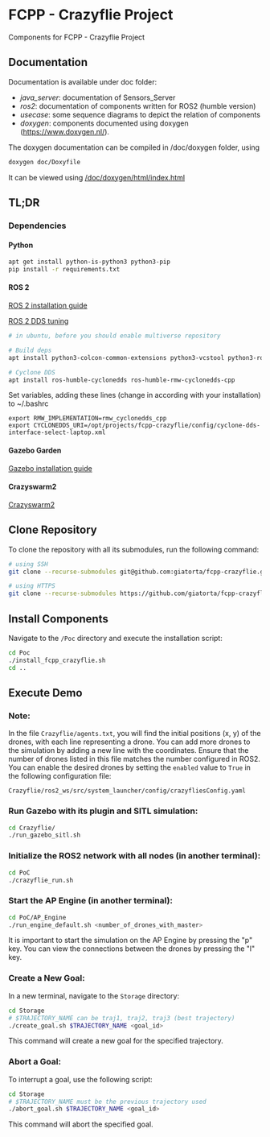 # FCPP - Crazyflie Project
Components for FCPP - Crazyflie Project

## Documentation

Documentation is available under doc folder:
- *java_server*: documentation of Sensors\_Server
- *ros2*: documentation of components written for ROS2 (humble version)
- *usecase*: some sequence diagrams to depict the relation of components
- *doxygen*: components documented using doxygen (https://www.doxygen.nl/). 

The doxygen documentation can be compiled in /doc/doxygen folder, using
```bash
doxygen doc/Doxyfile 
```
It can be viewed using [/doc/doxygen/html/index.html](/doc/doxygen/html/index.html)

## TL;DR

### Dependencies

#### Python

```bash
apt get install python-is-python3 python3-pip
pip install -r requirements.txt
```

#### ROS 2

[ROS 2 installation guide](https://docs.ros.org/en/humble/Installation/Ubuntu-Install-Debians.html)
  
[ROS 2 DDS tuning](https://docs.ros.org/en/foxy/How-To-Guides/DDS-tuning.html)

```bash
# in ubuntu, before you should enable multiverse repository

# Build deps
apt install python3-colcon-common-extensions python3-vcstool python3-rosdep

# Cyclone DDS
apt install ros-humble-cyclonedds ros-humble-rmw-cyclonedds-cpp
```

Set variables, adding these lines (change in according with your installation) to ~/.bashrc
```
export RMW_IMPLEMENTATION=rmw_cyclonedds_cpp
export CYCLONEDDS_URI=/opt/projects/fcpp-crazyflie/config/cyclone-dds-interface-select-laptop.xml
```

#### Gazebo Garden
[Gazebo installation guide](https://staging.gazebosim.org/docs/garden/install_ubuntu)

#### Crazyswarm2
[Crazyswarm2](https://imrclab.github.io/crazyswarm2/installation.html)

## Clone Repository

To clone the repository with all its submodules, run the following command:

```bash
# using SSH
git clone --recurse-submodules git@github.com:giatorta/fcpp-crazyflie.git

# using HTTPS
git clone --recurse-submodules https://github.com/giatorta/fcpp-crazyflie.git
```

## Install Components

Navigate to the `/Poc` directory and execute the installation script:

```sh
cd Poc
./install_fcpp_crazyflie.sh
cd ..
```

## Execute Demo

### Note:
In the file `Crazyflie/agents.txt`, you will find the initial positions (x, y) of the drones, with each line representing a drone. You can add more drones to the simulation by adding a new line with the coordinates. Ensure that the number of drones listed in this file matches the number configured in ROS2. You can enable the desired drones by setting the `enabled` value to `True` in the following configuration file:

`Crazyflie/ros2_ws/src/system_launcher/config/crazyfliesConfig.yaml`

### Run Gazebo with its plugin and SITL simulation:

```sh
cd Crazyflie/
./run_gazebo_sitl.sh
```

### Initialize the ROS2 network with all nodes (in another terminal):

```sh
cd PoC
./crazyflie_run.sh
```

### Start the AP Engine (in another terminal):

```sh
cd PoC/AP_Engine
./run_engine_default.sh <number_of_drones_with_master>
```

It is important to start the simulation on the AP Engine by pressing the "p" key. You can view the connections between the drones by pressing the "l" key.

### Create a New Goal:

In a new terminal, navigate to the `Storage` directory:

```sh
cd Storage
# $TRAJECTORY_NAME can be traj1, traj2, traj3 (best trajectory)
./create_goal.sh $TRAJECTORY_NAME <goal_id>
```

This command will create a new goal for the specified trajectory.

### Abort a Goal:

To interrupt a goal, use the following script:

```sh
cd Storage
# $TRAJECTORY_NAME must be the previous trajectory used
./abort_goal.sh $TRAJECTORY_NAME <goal_id>
```

This command will abort the specified goal.
